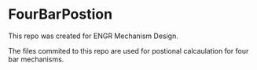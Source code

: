 # FourBarPostion
This repo was created for ENGR Mechanism Design.

The files commited to this repo are used for postional calcaulation for four bar mechanisms.
